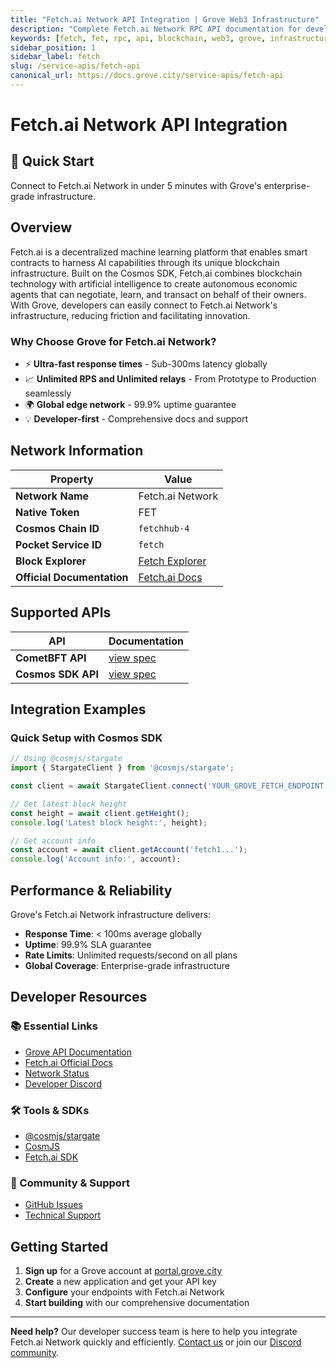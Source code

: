 ```yaml
---
title: "Fetch.ai Network API Integration | Grove Web3 Infrastructure"
description: "Complete Fetch.ai Network RPC API documentation for developers. Fast, reliable Fetch.ai Network blockchain access with Grove's enterprise infrastructure. Get started in minutes."
keywords: [fetch, fet, rpc, api, blockchain, web3, grove, infrastructure, developers, integration, cosmos, ai]
sidebar_position: 1
sidebar_label: fetch
slug: /service-apis/fetch-api
canonical_url: https://docs.grove.city/service-apis/fetch-api
---
```


# Fetch.ai Network API Integration

<div style={{background: "linear-gradient(135deg, #4c51bf 0%, #805ad5 100%)", color: "white", padding: "1.5rem", borderRadius: "8px", margin: "1rem 0"}}>
  <h2 style={{color: "white", marginTop: 0}}>🚀 Quick Start</h2>
  <p style={{marginBottom: 0, fontSize: "1.1rem"}}>Connect to Fetch.ai Network in under 5 minutes with Grove's enterprise-grade infrastructure.</p>
</div>

## Overview

Fetch.ai is a decentralized machine learning platform that enables smart contracts to harness AI capabilities through its unique blockchain infrastructure. Built on the Cosmos SDK, Fetch.ai combines blockchain technology with artificial intelligence to create autonomous economic agents that can negotiate, learn, and transact on behalf of their owners. With Grove, developers can easily connect to Fetch.ai Network's infrastructure, reducing friction and facilitating innovation.

### Why Choose Grove for Fetch.ai Network?

- ⚡ **Ultra-fast response times** - Sub-300ms latency globally
- 📈 **Unlimited RPS and Unlimited relays** - From Prototype to Production seamlessly
- 🌍 **Global edge network** - 99.9% uptime guarantee
- 💡 **Developer-first** - Comprehensive docs and support

## Network Information

| Property | Value |
|----------|-------|
| **Network Name** | Fetch.ai Network |
| **Native Token** | FET |
| **Cosmos Chain ID** | `fetchhub-4` |
| **Pocket Service ID** | `fetch` |
| **Block Explorer** | [Fetch Explorer](https://www.mintscan.io/fetchai) |
| **Official Documentation** | [Fetch.ai Docs](https://docs.fetch.ai/) |

## Supported APIs

| API | Documentation |
| --- | ------------- |
| **CometBFT API** | [view spec](../grove-api/api-definition/definition#cosmos--cometbft) |
| **Cosmos SDK API** | [view spec](../grove-api/api-definition/definition#cosmos--cometbft) |

## Integration Examples

### Quick Setup with Cosmos SDK

```javascript
// Using @cosmjs/stargate
import { StargateClient } from '@cosmjs/stargate';

const client = await StargateClient.connect('YOUR_GROVE_FETCH_ENDPOINT');

// Get latest block height
const height = await client.getHeight();
console.log('Latest block height:', height);

// Get account info
const account = await client.getAccount('fetch1...');
console.log('Account info:', account);
```

## Performance & Reliability

Grove's Fetch.ai Network infrastructure delivers:

- **Response Time**: < 100ms average globally
- **Uptime**: 99.9% SLA guarantee  
- **Rate Limits**: Unlimited requests/second on all plans
- **Global Coverage**: Enterprise-grade infrastructure

## Developer Resources

### 📚 Essential Links
- [Grove API Documentation](../grove-api/overview/grove-api)
- [Fetch.ai Official Docs](https://docs.fetch.ai/)
- [Network Status](https://status.grove.city)
- [Developer Discord](https://discord.gg/build-with-grove)

### 🛠️ Tools & SDKs
- [@cosmjs/stargate](https://www.npmjs.com/package/@cosmjs/stargate)
- [CosmJS](https://github.com/cosmos/cosmjs)
- [Fetch.ai SDK](https://docs.fetch.ai/)

### 💬 Community & Support
- [GitHub Issues](https://github.com/buildwithgrove/path)  
- [Technical Support](https://discord.com/channels/824324475256438814/1150805396085293106)

## Getting Started

1. **Sign up** for a Grove account at [portal.grove.city](https://portal.grove.city)
2. **Create** a new application and get your API key
3. **Configure** your endpoints with Fetch.ai Network
4. **Start building** with our comprehensive documentation

---

<div style={{background: "#f8f9fa", padding: "1rem", borderLeft: "4px solid #007bff", margin: "1rem 0"}}>
  <strong>Need help?</strong> Our developer success team is here to help you integrate Fetch.ai Network quickly and efficiently. <a href="mailto:portal@grove.city">Contact us</a> or join our <a href="https://discord.gg/build-with-grove">Discord community</a>.
</div>
